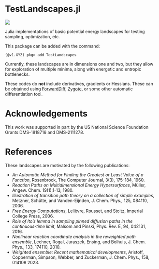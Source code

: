 # TestLandscapes.jl

[![](https://img.shields.io/badge/docs-stable-blue.svg)](https://gideonsimpson.github.io/TestLandscapes.jl/stable)

Julia implementations of basic potential energy landscapes for testing sampling,
optimization, etc.

This package can be added with the command:
```
(@v1.XYZ) pkg> add TestLandscapes

```

Currently, these landscapes are in dimensions one and two, but they allow for
exploration of multiple minima, along with energetic and entropic bottlenecks.

These codes do __not__ include derivatives, gradients or Hessians.  These can be
obtained using [ForwardDiff](https://github.com/JuliaDiff/ForwardDiff.jl),
[Zygote](https://github.com/FluxML/Zygote.jl), or some other automatic
differentiation tool.


# Acknowledgements
This work was supported in part by the US National Science Foundation Grants
DMS-1818716 and DMS-2111278.

# References
These landscapes are motivated by the following publications:
* _An Automatic Method for Finding the Greatest or Least Value of a Function_, Rosenbrock, The Computer Journal, 3(3), 175-184, 1960.
* _Reaction Paths on Multidimensional Energy Hypersurfaces_, Müller, Angew. Chem. 19(1),1-13, 1980.
* _Illustration of transition path theory on a collection of simple examples_, Metzner, Schütte, and Vanden-Eijnden, J. Chem. Phys., 125, 084110, 2006.
* _Free Energy Computations_, Lelièvre, Rousset, and Stoltz, Imperial College Press, 2006.
* _Role of Ito’s lemma in sampling pinned diffusion paths in the continuous-time limit_, Malsom and Pinski, Phys. Rev. E, 94, 042131, 2016.
* _Nonlinear reaction coordinate analysis in the reweighted path ensemble_, Lechner, Rogal, Juraszek, Ensing, and Bolhuis, J. Chem. Phys., 133, 174110, 2010.
* _Weighted ensemble: Recent mathematical developments_, Aristoff,  Copperman, Simpson, Webber, and Zuckerman, J. Chem. Phys., 158, 014108 2023.
